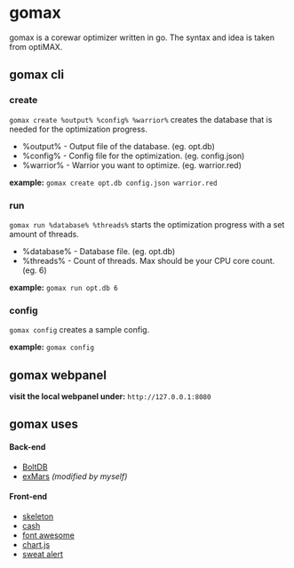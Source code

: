 gomax
====

gomax is a corewar optimizer written in go. The syntax and idea is taken from optiMAX.

## gomax cli

### create
```gomax create %output% %config% %warrior%```
creates the database that is needed for the optimization progress.

* %output% - Output file of the database. (eg. opt.db)
* %config% - Config file for the optimization. (eg. config.json)
* %warrior% - Warrior you want to optimize. (eg. warrior.red)

**example:** ```gomax create opt.db config.json warrior.red```

### run
```gomax run %database% %threads%```
starts the optimization progress with a set amount of threads.

* %database% - Database file. (eg. opt.db)
* %threads% - Count of threads. Max should be your CPU core count. (eg. 6)

**example:** ```gomax run opt.db 6```

### config
```gomax config```
creates a sample config.

**example:** ```gomax config```

## gomax webpanel

**visit the local webpanel under:** ```http://127.0.0.1:8080```

## gomax uses

#### Back-end

* [BoltDB](https://github.com/boltdb/bolt)
* [exMars](http://corewar.co.uk/ankerl/exmars.htm) *(modified by myself)*

#### Front-end

* [skeleton](http://getskeleton.com/)
* [cash](http://kenwheeler.github.io/cash/)
* [font awesome](https://fortawesome.github.io/Font-Awesome)
* [chart.js](http://www.chartjs.org/)
* [sweat alert](http://t4t5.github.io/sweetalert/)
